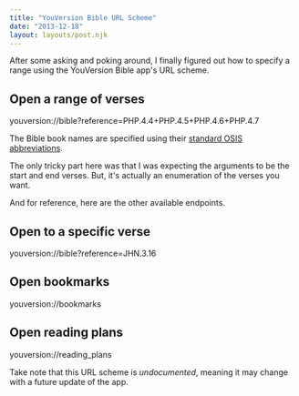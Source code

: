 ```yaml
---
title: "YouVersion Bible URL Scheme"
date: "2013-12-18"
layout: layouts/post.njk
---
```


After some asking and poking around, I finally figured out how to specify a range using the YouVersion Bible app's URL scheme.

## Open a range of verses

youversion://bible?reference=PHP.4.4+PHP.4.5+PHP.4.6+PHP.4.7

The Bible book names are specified using their [standard OSIS abbreviations](http://crosswire.org/wiki/OSIS_Book_Abbreviations).

The only tricky part here was that I was expecting the arguments to be the start and end verses. But, it's actually an enumeration of the verses you want.

And for reference, here are the other available endpoints.

## Open to a specific verse

youversion://bible?reference=JHN.3.16

## Open bookmarks

youversion://bookmarks

## Open reading plans

youversion://reading_plans

Take note that this URL scheme is _undocumented_, meaning it may change with a future update of the app.
